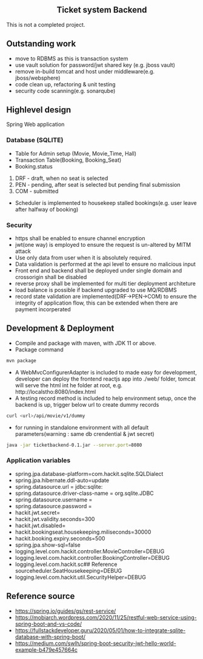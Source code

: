 <h2 align="center">Ticket system Backend </h3>


This is not a completed project.

## Outstanding work
* move to RDBMS as this is transaction system
* use vault solution for password/jwt shared key (e.g. jboss vault)
* remove in-build tomcat and host under middleware(e.g. jboss/websphere)
* code clean up, refactoring & unit testing
* security code scanning(e.g. sonarqube)



## Highlevel design 
Spring Web application
    
### Database (SQLITE)
* Table for Admin setup (Movie, Movie_Time, Hall)
* Transaction Table(Booking, Booking_Seat)
* Booking.status 
1. DRF - draft, when no seat is selected
2. PEN - pending, after seat is selected but pending final submission
3. COM - submitted
* Scheduler is implemented to housekeep stalled bookings(e.g. user leave after halfway of booking)

### Security 
* https shall be enabled to ensure channel encryption
* jwt(one way) is employed to ensure the request is un-altered by MITM attack
* Use only data from user when it is absolutely required.
* Data validation is performed at the api level to ensure no malicious input
* Front end and backend shall be deployed under single domain and crossorigin shall be disabled
* reverse proxy shall be implemented for multi tier deployment architeture
* load balance is possible if backend upgraded to use MQ/RDBMS
* record state validation are implemented(DRF->PEN->COM) to ensure the integrity of application flow, this can be extended when there are payment incorperated
    
   
## Development & Deployment
* Compile and package with maven, with JDK 11 or above.
* Package command
```sh
mvn package 
```
    
* A WebMvcConfigurerAdapter is included to made easy for development, developer can deploy the frontend reactjs app into ./web/ folder, tomcat will serve the html int he folder at root, e.g. http://localstho:8080/index.html
* A testing record method is included to help environment setup, once the backend is up, trigger below url to create dummy records
```sh
curl <url>/api/movie/v1/dummy
```
* for running in standalone environment with all default parameters(warning : same db crendential & jwt secret)
```sh
java -jar ticketbackend-0.1.jar --server.port=8080
```


### Application variables
	    
* spring.jpa.database-platform=com.hackit.sqlite.SQLDialect
* spring.jpa.hibernate.ddl-auto=update 
* spring.datasource.url = jdbc:sqlite:<path to sqlite db file>
* spring.datasource.driver-class-name = org.sqlite.JDBC
* spring.datasource.username = <db user name>
* spring.datasource.password = <db password>
* hackit.jwt.secret=<jwt secret>
* hackit.jwt.validity.seconds=300
* hackit.jwt.disabled=<disable jwt validation>
* hackit.bookingseat.housekeeping.miliseconds=30000
* hackit.booking.expiry.seconds=500
* spring.jpa.show-sql=false
* logging.level.com.hackit.controller.MovieController=DEBUG 
* logging.level.com.hackit.controller.BookingController=DEBUG 
* logging.level.com.hackit.sc## Reference sourceheduler.SeatHousekeeping=DEBUG 
* logging.level.com.hackit.util.SecurityHelper=DEBUG 

## Reference source 
* https://spring.io/guides/gs/rest-service/
* https://mobiarch.wordpress.com/2020/11/25/restful-web-service-using-spring-boot-and-vs-code/
* https://fullstackdeveloper.guru/2020/05/01/how-to-integrate-sqlite-database-with-spring-boot/
* https://medium.com/swlh/spring-boot-security-jwt-hello-world-example-b479e457664c


